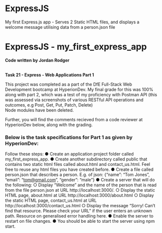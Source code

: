 # ExpressJS
My first Express.js app - Serves 2 Static HTML files, and displays a welcome message utilising data from a person.json file

# ExpressJS - my_first_express_app
<strong>Code written by Jordan Rodger</strong>
<br>
<br>

<strong>Task 21 - Express - Web Applications Part 1</strong>

This project was completed as a part of the DfE Full-Stack Web Development bootcamp at HyperionDev. My final grade for this was 100% along with part 2, which was a test of my proficiency with Postman API (this was assessed via screenshots of various RESTful API operations and outcomes, e.g Post, Get, Put, Patch, Delete)
<br>
Node modules have been deleted.

Further, you will find the comments recieved from a code reviewer at HyperionDev below, along with the grading.
<br>

<h3>Below is the task specifications for Part 1 as given by HyperionDev:</h3>

Follow these steps:
  ● Create an application project folder called my_first_express_app.
  ● Create another subdirectory called public that contains two static html files
  called about.html and contact_us.html. Feel free to reuse any html files you
  have created before.
  ● Create a file called person.json that describes a person. E.g. of json: {“name”:
  “Tom Jones”, “email”: “tom@gmail.com”, “gender”: “male”}
  ● Create a server that will do the following:
    ○ Display “Welcome” and the name of the person that is read from the file
    person.json at URL http://localhost:3000/.
    ○ Display the static HTML page, about.html at URL
    http://localhost:3000/about.html
    ○ Display the static HTML page, contact_us.html at URL
    http://localhost:3000/contact_us.html
    ○ Display the message “Sorry! Can’t find that resource. Please check your
    URL” if the user enters an unknown path. Resource on generalised error
    handling here.
  ● Enable the server to restart on file changes.
  ● You should be able to start the server using npm start.
